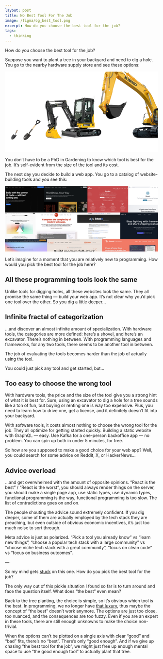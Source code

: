 ```yaml
---
layout: post
title: No Best Tool For The Job
image: /figma/og_best_tool.png
excerpt: How do you choose the best tool for the job?
tags:
  - thinking
---
```


How do you choose the best tool for the job?

Suppose you want to plant a tree in your backyard and need to dig a hole. You go to the nearby hardware supply store and see these options:

![](/figma/graden_tools_options.png)

You don’t have to be a PhD in Gardening to know which tool is best for the job. It’s self-evident from the size of the tool and its cost.

The next day you decide to build a web app. You go to a catalog of website-building tools and you see this:

![](/figma/web_app_tools_options.png)

Let’s imagine for a moment that you are relatively new to programming. How would you pick the best tool for the job here?

## All these programming tools look the same

Unlike tools for digging holes, all these websites look the same. They all promise the same thing — build your web app. It’s not clear why you’d pick one tool over the other. So you dig a little deeper…

## Infinite fractal of categorization

…and discover an almost infinite amount of specialization. With hardware tools, the categories are more defined: here’s a shovel, and here’s an excavator. There’s nothing in between. With programming languages and frameworks, for any two tools, there seems to be another tool in between.

The job of evaluating the tools becomes harder than the job of actually using the tool.

You could just pick any tool and get started, but…

## Too easy to choose the wrong tool

With hardware tools, the price and the size of the tool give you a strong hint of what it is best for. Sure, using an excavator to dig a hole for a tree sounds like a ton of fun, but buying or renting one is way too expensive. Plus, you need to learn how to drive one, get a license, and it definitely doesn’t fit into your backyard.

With software tools, it costs almost nothing to choose the wrong tool for the job. They all optimize for getting started quickly. Building a static website with GraphQL — easy. Use Kafka for a one-person backoffice app — no problem. You can spin up both in under 5 minutes, for free.

So how are you supposed to make a good choice for your web app? Well, you could search for some advice on Reddit, X, or HackerNews…

## Advice overload

…and get overwhelmed with the amount of opposite opinions. “React is the best” / “React is the worst”, you should always render things on the server, you should make a single page app, use static types, use dynamic types, functional programming is the way, functional programming is too slow. The list of contradictions goes on and on.

The people shouting the advice sound extremely confident. If you dig deeper, some of them are actually employed by the tech stack they are preaching, but even outside of obvious economic incentives, it’s just too much noise to sort through.

Meta advice is just as polarized. “Pick a tool you already know” vs “learn new things”, “choose a popular tech stack with a large community” vs “choose niche tech stack with a great community”, “focus on clean code” vs “focus on business outcomes”.

—

So my mind gets [stuck](/side-projects-are-hard/) on this one. How do you pick the best tool for the job?

The only way out of this pickle situation I found so far is to turn around and face the question itself. What does “the best” even mean?

Back to the tree planting, the choice is simple, so it’s obvious which tool is the best. In programming, we no longer have [that luxury](https://youtu.be/0Ttw9ks05G4?si=XR4z-Jwj825p7fkI&t=222), thus maybe the concept of “the best” doesn’t work anymore. The options are just too close, too nuanced, and the consequences are too fuzzy. Even if you are an expert in these tools, there are still enough unknowns to make the choice non-trivial.

When the options can’t be plotted on a single axis with clear “good” and “bad” fits, there’s no “best”. There’s only “good enough”. And if we give up chasing “the best tool for the job”, we might just free up enough mental space to use “the good enough tool” to actually plant that tree.
